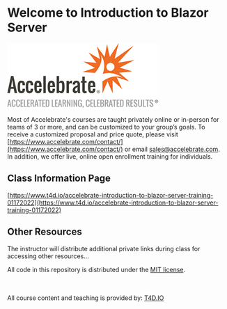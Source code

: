 # Welcome to Introduction to Blazor Server

![Accelebrate Logo](images/accelebrate-logo.png "Accelebrate Logo")

Most of Accelebrate's courses are taught privately online or in-person for teams of 3 or more, and can be customized to your group’s goals. To receive a customized proposal and price quote, please visit [https://www.accelebrate.com/contact/](https://www.accelebrate.com/contact/) or email [sales@accelebrate.com](sales@accelebrate.com). In addition, we offer live, online open enrollment training for individuals.

## Class Information Page

[https://www.t4d.io/accelebrate-introduction-to-blazor-server-training-01172022](https://www.t4d.io/accelebrate-introduction-to-blazor-server-training-01172022)


## Other Resources

The instructor will distribute additional private links during class for accessing other resources...

All code in this repository is distributed under the [MIT license](license.txt).

<br><br>
All course content and teaching is provided by: [T4D.IO](https://www.t4d.io)